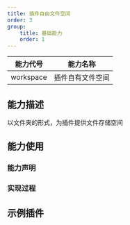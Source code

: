 ```yaml
---
title: 插件自由文件空间
order: 3
group:
    title: 基础能力
    order: 1
---
```


| 能力代号  | 能力名称         |
| --------- | ---------------- |
| workspace | 插件自有文件空间 |

## 能力描述

以文件夹的形式，为插件提供文件存储空间



## 能力使用

### 能力声明




### 实现过程



## 示例插件

